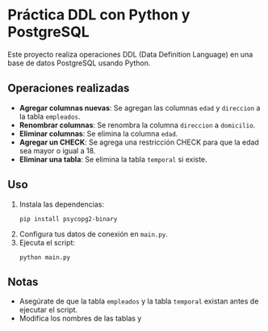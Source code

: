 # Práctica DDL con Python y PostgreSQL

Este proyecto realiza operaciones DDL (Data Definition Language) en una base de datos PostgreSQL usando Python.

## Operaciones realizadas

- **Agregar columnas nuevas**: Se agregan las columnas `edad` y `direccion` a la tabla `empleados`.
- **Renombrar columnas**: Se renombra la columna `direccion` a `domicilio`.
- **Eliminar columnas**: Se elimina la columna `edad`.
- **Agregar un CHECK**: Se agrega una restricción CHECK para que la edad sea mayor o igual a 18.
- **Eliminar una tabla**: Se elimina la tabla `temporal` si existe.

## Uso

1. Instala las dependencias:
   ```
   pip install psycopg2-binary
   ```
2. Configura tus datos de conexión en `main.py`.
3. Ejecuta el script:
   ```
   python main.py
   ```

## Notas

- Asegúrate de que la tabla `empleados` y la tabla `temporal` existan antes de ejecutar el script.
- Modifica los nombres de las tablas y